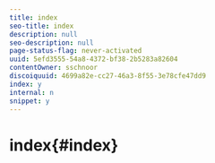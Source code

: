 ```yaml
---
title: index
seo-title: index
description: null
seo-description: null
page-status-flag: never-activated
uuid: 5efd3555-54a8-4372-bf38-2b5283a82604
contentOwner: sschnoor
discoiquuid: 4699a82e-cc27-46a3-8f55-3e78cfe47dd9
index: y
internal: n
snippet: y
---
```


# index{#index}

